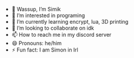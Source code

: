 - 👋 Wassup, I’m Simik
- 👀 I’m interested in programing
- 🌱 I’m currently learning encrypt, lua, 3D printing
- 💞️ I’m looking to collaborate on idk
- 📫 How to reach me in my discord server
- 😄 Pronouns: he/him
- ⚡ Fun fact: I am Simon in Irl

<!---
dsc.gg/Simikeu <-- Discord server
.notnoww. <-- My discord
--->
